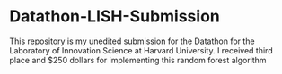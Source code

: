 # Datathon-LISH-Submission
This repository is my unedited submission for the Datathon for the Laboratory of Innovation Science at Harvard University. I received third place and $250 dollars for implementing this random forest algorithm
